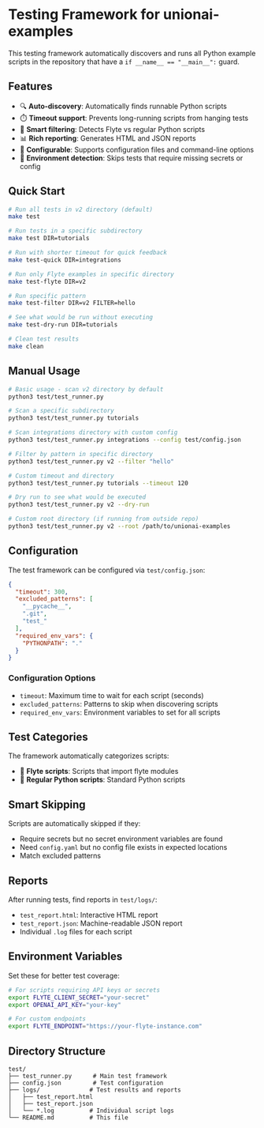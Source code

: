 # Testing Framework for unionai-examples

This testing framework automatically discovers and runs all Python example scripts in the repository that have a `if __name__ == "__main__":` guard.

## Features

- 🔍 **Auto-discovery**: Automatically finds runnable Python scripts
- ⏱️ **Timeout support**: Prevents long-running scripts from hanging tests
- 🎯 **Smart filtering**: Detects Flyte vs regular Python scripts
- 📊 **Rich reporting**: Generates HTML and JSON reports
- 🔧 **Configurable**: Supports configuration files and command-line options
- 🚀 **Environment detection**: Skips tests that require missing secrets or config

## Quick Start

```bash
# Run all tests in v2 directory (default)
make test

# Run tests in a specific subdirectory
make test DIR=tutorials

# Run with shorter timeout for quick feedback
make test-quick DIR=integrations

# Run only Flyte examples in specific directory
make test-flyte DIR=v2

# Run specific pattern
make test-filter DIR=v2 FILTER=hello

# See what would be run without executing
make test-dry-run DIR=tutorials

# Clean test results
make clean
```

## Manual Usage

```bash
# Basic usage - scan v2 directory by default
python3 test/test_runner.py

# Scan a specific subdirectory
python3 test/test_runner.py tutorials

# Scan integrations directory with custom config
python3 test/test_runner.py integrations --config test/config.json

# Filter by pattern in specific directory
python3 test/test_runner.py v2 --filter "hello"

# Custom timeout and directory
python3 test/test_runner.py tutorials --timeout 120

# Dry run to see what would be executed
python3 test/test_runner.py v2 --dry-run

# Custom root directory (if running from outside repo)
python3 test/test_runner.py v2 --root /path/to/unionai-examples
```

## Configuration

The test framework can be configured via `test/config.json`:

```json
{
  "timeout": 300,
  "excluded_patterns": [
    "__pycache__",
    ".git",
    "test_"
  ],
  "required_env_vars": {
    "PYTHONPATH": "."
  }
}
```

### Configuration Options

- `timeout`: Maximum time to wait for each script (seconds)
- `excluded_patterns`: Patterns to skip when discovering scripts
- `required_env_vars`: Environment variables to set for all scripts

## Test Categories

The framework automatically categorizes scripts:

- 🚀 **Flyte scripts**: Scripts that import flyte modules
- 🐍 **Regular Python scripts**: Standard Python scripts

## Smart Skipping

Scripts are automatically skipped if they:
- Require secrets but no secret environment variables are found
- Need `config.yaml` but no config file exists in expected locations
- Match excluded patterns

## Reports

After running tests, find reports in `test/logs/`:

- `test_report.html`: Interactive HTML report
- `test_report.json`: Machine-readable JSON report
- Individual `.log` files for each script

## Environment Variables

Set these for better test coverage:

```bash
# For scripts requiring API keys or secrets
export FLYTE_CLIENT_SECRET="your-secret"
export OPENAI_API_KEY="your-key"

# For custom endpoints
export FLYTE_ENDPOINT="https://your-flyte-instance.com"
```

## Directory Structure

```
test/
├── test_runner.py      # Main test framework
├── config.json         # Test configuration
├── logs/              # Test results and reports
│   ├── test_report.html
│   ├── test_report.json
│   └── *.log          # Individual script logs
└── README.md          # This file
```